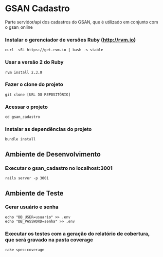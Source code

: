 # GSAN Cadastro

Parte servidor/api dos cadastros do GSAN, que é utilizado em conjunto com o gsan_online

### Instalar o gerenciador de versões Ruby (http://rvm.io)
    curl -sSL https://get.rvm.io | bash -s stable
    
### Usar a versão 2 do Ruby
    rvm install 2.3.0

### Fazer o clone do projeto
    git clone [URL DO REPOSITÓRIO]

### Acessar o projeto
    cd gsan_cadastro

### Instalar as dependências do projeto
    bundle install

## Ambiente de Desenvolvimento

### Executar o gsan_cadastro no localhost:3001
    rails server -p 3001

## Ambiente de Teste

### Gerar usuário e senha
    echo "DB_USER=usuario" >> .env
    echo "DB_PASSWORD=senha" >> .env

### Executar os testes com a geração do relatório de cobertura, que será gravado na pasta coverage
    rake spec:coverage

